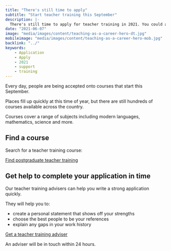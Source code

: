 ```yaml
---
title: "There's still time to apply"
subtitle: "Start teacher training this September"
description: |-
  There's still time to apply for teacher training in 2021. You could apply now and be training by September 2021 if you follow these instructions.
date: "2021-06-07"
image: "media/images/content/teaching-as-a-career-hero-dt.jpg"
mobileimage: "media/images/content/teaching-as-a-career-hero-mob.jpg"
backlink: "../"
keywords:
    - Application
    - Apply
    - 2021 
    - support
    - training
---
```

Every day, people are being accepted onto courses that start this September.

Places fill up quickly at this time of year, but there are still hundreds of courses available across the country.

Courses cover a range of subjects including modern languages, mathematics, science and more.

## Find a course

Search for a teacher training course:

<a class ="button button--white" href ="https://www.find-postgraduate-teacher-training.service.gov.uk">Find postgraduate teacher training</a>

## Get help to complete your application in time

Our teacher training advisers can help you write a strong application quickly. 

They will help you to:

* create a personal statement that shows off your strengths
* choose the best people to be your references
* explain any gaps in your work history

<a href = "/tta-service" class ="button button--white">Get a teacher training adviser</a>

An adviser will be in touch within 24 hours.
